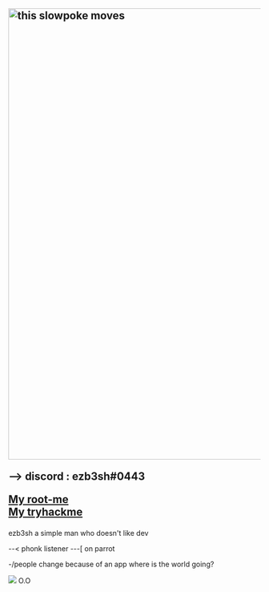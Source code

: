 ### 

<h2>


          
<img src="https://i.pinimg.com/originals/dc/4d/b1/dc4db1c340e223ef56883a33df40e00b.gif" width="900"  alt="this slowpoke moves"  width="250" />
 
--> discord : ezb3sh#0443 

 <a href="https://www.root-me.org/ezbylovesh?lang=fr">My root-me </a> <br>
  <a href="https://tryhackme.com/p/ezb3sh">My tryhackme </a>

 
</h2>
 ezb3sh a simple man who doesn't like dev 

 --< phonk listener
---[ on parrot 

   -/people change because of an app where is the world going?


<img src="https://komarev.com/ghpvc/?username=ezBYK&label=PROFILE+VIEWS"> 
O.O
 
